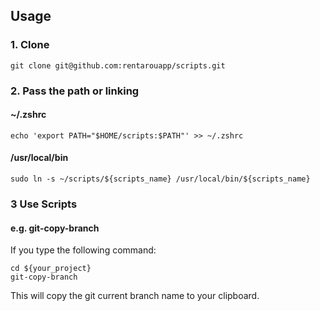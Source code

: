 ## Usage

### 1. Clone
```
git clone git@github.com:rentarouapp/scripts.git
```

### 2. Pass the path or linking
#### ~/.zshrc
```
echo 'export PATH="$HOME/scripts:$PATH"' >> ~/.zshrc
```
#### /usr/local/bin
```
sudo ln -s ~/scripts/${scripts_name} /usr/local/bin/${scripts_name}
```
### 3 Use Scripts
#### e.g. git-copy-branch
If you type the following command:
```
cd ${your_project}
git-copy-branch
```
This will copy the git current branch name to your clipboard.
